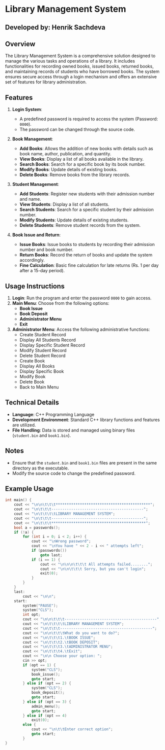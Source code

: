 # Library Management System

## Developed by: Henrik Sachdeva

## Overview
The Library Management System is a comprehensive solution designed to manage the various tasks and operations of a library. It includes functionalities for recording owned books, issued books, returned books, and maintaining records of students who have borrowed books. The system ensures secure access through a login mechanism and offers an extensive set of features for library administration.

## Features
1. **Login System**:
   - A predefined password is required to access the system (Password: `0000`).
   - The password can be changed through the source code.

2. **Book Management**:
   - **Add Books**: Allows the addition of new books with details such as book name, author, publication, and quantity.
   - **View Books**: Display a list of all books available in the library.
   - **Search Books**: Search for a specific book by its book number.
   - **Modify Books**: Update details of existing books.
   - **Delete Books**: Remove books from the library records.

3. **Student Management**:
   - **Add Students**: Register new students with their admission number and name.
   - **View Students**: Display a list of all students.
   - **Search Students**: Search for a specific student by their admission number.
   - **Modify Students**: Update details of existing students.
   - **Delete Students**: Remove student records from the system.

4. **Book Issue and Return**:
   - **Issue Books**: Issue books to students by recording their admission number and book number.
   - **Return Books**: Record the return of books and update the system accordingly.
   - **Fine Calculation**: Basic fine calculation for late returns (Rs. 1 per day after a 15-day period).

## Usage Instructions
1. **Login**: Run the program and enter the password `0000` to gain access.
2. **Main Menu**: Choose from the following options:
   - **Book Issue**
   - **Book Deposit**
   - **Administrator Menu**
   - **Exit**
3. **Administrator Menu**: Access the following administrative functions:
   - Create Student Record
   - Display All Students Record
   - Display Specific Student Record
   - Modify Student Record
   - Delete Student Record
   - Create Book
   - Display All Books
   - Display Specific Book
   - Modify Book
   - Delete Book
   - Back to Main Menu

## Technical Details
- **Language**: C++ Programming Language
- **Development Environment**: Standard C++ library functions and features are utilized.
- **File Handling**: Data is stored and managed using binary files (`student.bin` and `book1.bin`).

## Notes
- Ensure that the `student.bin` and `book1.bin` files are present in the same directory as the executable.
- Modify the source code to change the predefined password.

## Example Usage
```cpp
int main() {
    cout << "\n\n\t\t\t*******************************************";
    cout << "\n\t\t\t------------------------------------------";
    cout << "\n\t\t\t\tLIBRARY MANAGEMENT SYSTEM";
    cout << "\n\t\t\t------------------------------------------";
    cout << "\n\t\t\t*******************************************";
    bool a = passwords();
    if (!a) {
        for (int i = 0; i < 2; i++) {
            cout << "\nWrong password";
            cout << "\nYou have " << 2 - i << " attempts left";
            if (passwords())
                goto last;
            if (i == 1) {
                cout << "\n\n\n\t\t\t All attempts failed........";
                cout << "\n\n\t\t\t Sorry, but you can't login";
                exit(0);
            }
        }
    }
    last:
        cout << "\n\n";
    start:
        system("PAUSE");
        system("CLS");
        int opt;
        cout << "\n\n\t\t\t------------------------------------------";
        cout << "\n\t\t\t\tLIBRARY MANAGEMENT SYSTEM";
        cout << "\n\t\t\t------------------------------------------";
        cout << "\n\n\t\t\tWhat do you want to do?";
        cout << "\n\t\t\t1.\tBOOK ISSUE";
        cout << "\n\t\t\t2.\tBOOK DEPOSIT";
        cout << "\n\t\t\t3.\tADMINISTRATOR MENU";
        cout << "\n\t\t\t4.\tExit";
        cout << "\n\n Choose your option: ";
        cin >> opt;
        if (opt == 1) {
            system("CLS");
            book_issue();
            goto start;
        } else if (opt == 2) {
            system("CLS");
            book_deposit();
            goto start;    
        } else if (opt == 3) {
            admin_menu();
            goto start;
        } else if (opt == 4)
            exit(0);
        else {
            cout << "\n\t\tEnter correct option";
            goto start;
        }
}
